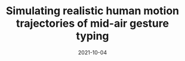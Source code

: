 ---
title: "Simulating realistic human motion trajectories of mid-air gesture typing"
collection: publications
permalink: /publication/2021-10-04-simulating-realistic-human-motion-trajectories
excerpt: 'This paper delves into the simulation of realistic human motion trajectories in mid-air gesture typing, providing insights and tools for further research and application in augmented reality environments.'
date: 2021-10-04
venue: '2021 IEEE International Symposium on Mixed and Augmented Reality'
paperurl: 'http://shawnshenjx.github.io/files/simulating-realistic-human-motion-trajectories.pdf'
citation: 'Shen, J., Dudley, J. & Kristensson, P.O. (2021, October). Simulating realistic human motion trajectories of mid-air gesture typing. In 2021 IEEE International Symposium on Mixed and Augmented Reality (pp. 393-402).'
---